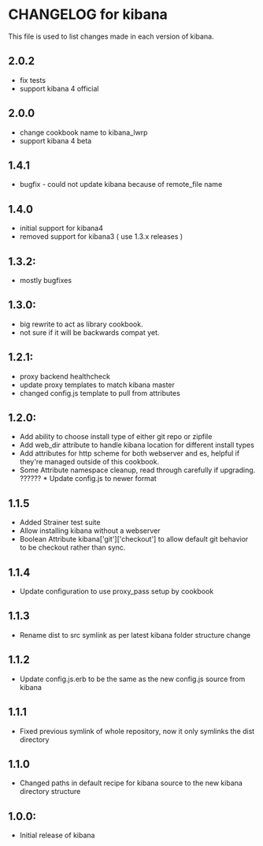 # CHANGELOG for kibana

This file is used to list changes made in each version of kibana.

## 2.0.2
* fix tests
* support kibana 4 official

## 2.0.0
* change cookbook name to kibana_lwrp
* support kibana 4 beta

## 1.4.1
* bugfix - could not update kibana because of remote_file name

## 1.4.0
* initial support for kibana4
* removed support for kibana3 ( use 1.3.x releases )

## 1.3.2:
* mostly bugfixes

## 1.3.0:
* big rewrite to act as library cookbook.
* not sure if it will be backwards compat yet.

## 1.2.1:
* proxy backend healthcheck
* update proxy templates to match kibana master
* changed config.js template to pull from attributes

## 1.2.0:

* Add ability to choose install type of either git repo or zipfile
* Add web_dir attribute to handle kibana location for different install types
* Add attributes for http scheme for both webserver and es, helpful if they're managed outside of this cookbook.
* Some Attribute namespace cleanup,  read through carefully if upgrading.
?????? * Update config.js to newer format

## 1.1.5

* Added Strainer test suite
* Allow installing kibana without a webserver
* Boolean Attribute kibana['git']['checkout'] to allow default git behavior to be checkout rather than sync.


## 1.1.4

* Update configuration to use proxy_pass setup by cookbook

## 1.1.3

* Rename dist to src symlink as per latest kibana folder structure change

## 1.1.2

* Update config.js.erb to be the same as the new config.js source from kibana

## 1.1.1

* Fixed previous symlink of whole repository, now it only symlinks the dist directory

## 1.1.0

* Changed paths in default recipe for kibana source to the new kibana directory structure

## 1.0.0:

* Initial release of kibana


